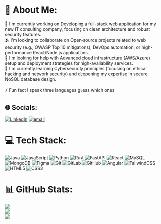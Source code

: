 # 💫 About Me:
🔭	I'm currently working on	Developing a full-stack web application for my new IT consulting company, focusing on clean architecture and robust security features.<br>🫂	I'm looking to collaborate on	Open-source projects related to web security (e.g., OWASP Top 10 mitigations), DevOps automation, or high-performance React/Node.js applications.<br>💛	I'm looking for help with	Advanced cloud infrastructure (AWS/Azure) setup and deployment strategies for high-availability services.<br>🌱	I'm currently learning	Cybersecurity principles (focusing on ethical hacking and network security) and deepening my expertise in secure NoSQL database design.<br><br>⚡	Fun fact	I speak three languages guess which ones


## 🌐 Socials:
[![LinkedIn](https://img.shields.io/badge/LinkedIn-%230077B5.svg?logo=linkedin&logoColor=white)](www.linkedin.com/in/mateo-josipovic-235607342) [![email](https://img.shields.io/badge/Email-D14836?logo=gmail&logoColor=white)](mailto:Mateo.Josipovic@proton.me) 

# 💻 Tech Stack:
![Java](https://img.shields.io/badge/java-%23ED8B00.svg?style=plastic&logo=openjdk&logoColor=white) ![JavaScript](https://img.shields.io/badge/javascript-%23323330.svg?style=plastic&logo=javascript&logoColor=%23F7DF1E) ![Python](https://img.shields.io/badge/python-3670A0?style=plastic&logo=python&logoColor=ffdd54) ![Rust](https://img.shields.io/badge/rust-%23000000.svg?style=plastic&logo=rust&logoColor=white) ![FastAPI](https://img.shields.io/badge/FastAPI-005571?style=plastic&logo=fastapi) ![React](https://img.shields.io/badge/react-%2320232a.svg?style=plastic&logo=react&logoColor=%2361DAFB) ![MySQL](https://img.shields.io/badge/mysql-4479A1.svg?style=plastic&logo=mysql&logoColor=white) ![MongoDB](https://img.shields.io/badge/MongoDB-%234ea94b.svg?style=plastic&logo=mongodb&logoColor=white) ![Figma](https://img.shields.io/badge/figma-%23F24E1E.svg?style=plastic&logo=figma&logoColor=white) ![Git](https://img.shields.io/badge/git-%23F05033.svg?style=plastic&logo=git&logoColor=white) ![GitLab](https://img.shields.io/badge/gitlab-%23181717.svg?style=plastic&logo=gitlab&logoColor=white) ![GitHub](https://img.shields.io/badge/github-%23121011.svg?style=plastic&logo=github&logoColor=white) ![Angular](https://img.shields.io/badge/angular-%23DD0031.svg?style=plastic&logo=angular&logoColor=white) ![TailwindCSS](https://img.shields.io/badge/tailwindcss-%2338B2AC.svg?style=plastic&logo=tailwind-css&logoColor=white) ![HTML5](https://img.shields.io/badge/html5-%23E34F26.svg?style=plastic&logo=html5&logoColor=white) ![CSS3](https://img.shields.io/badge/css3-%231572B6.svg?style=plastic&logo=css3&logoColor=white)
# 📊 GitHub Stats:
![](https://github-readme-stats.vercel.app/api?username=MateoJosip22&theme=blue_navy&hide_border=false&include_all_commits=false&count_private=false)<br/>
![](https://nirzak-streak-stats.vercel.app/?user=MateoJosip22&theme=blue_navy&hide_border=false)<br/>
![](https://github-readme-stats.vercel.app/api/top-langs/?username=MateoJosip22&theme=blue_navy&hide_border=false&include_all_commits=false&count_private=false&layout=compact)

<!-- Proudly created with GPRM ( https://gprm.itsvg.in ) -->
